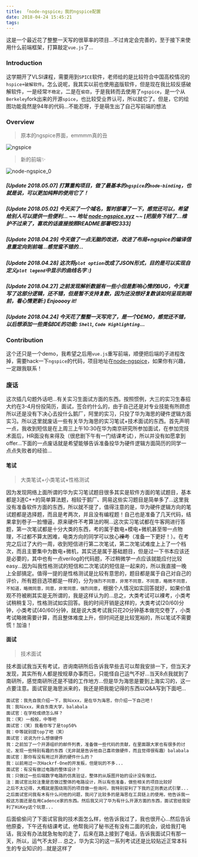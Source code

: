 ```yaml
---
title: 「node-ngspice」我的ngspice配置
date: 2018-04-24 15:45:21
tags:
---
```


这是一个最近花了整整一天写的很草率的项目...不过肯定会完善的，至于接下来使用什么前端框架，打算敲定`vue.js`了...
<!--more-->
### Introduction
这学期开了VLSI课程，需要用到`SPICE`软件，老师给的是比较符合中国高校情况的`hspice+破解软件`。怎么说呢，我其实以前也使用盗版软件，但是现在我比较反感破解软件，一是经常`不稳定`，二是在`偷窃`，于是我转而去使用了`ngspice`，是一个从`Berkeley`fork出来的开源`spice`，也比较受业界认可，所以就它了。但是，它的绘图功能竟然是94年的代码...不能忍呀，于是萌生出了自己写前端的想法

### Overview
> 原本的ngspice界面，emmmm真的丑

![ngspice](./ngspice.png)

> 新的前端✨

![node-ngspice_0](./screenshot.jpg)

##### [Update 2018.05.07] 打算重构项目，做了最基本的`ngspice`的`node-binding`，也就是说，可以更加纯粹的使用它了！

##### [Update 2018.05.02] 今天买了一个域名，暂时部署了一下，感觉还可以，希望给别人可以提供一些便利... ~~ 地址 [node-ngspice.xyz](http://node-ngspice.xyz) ~~ [把服务下线了...维护不过来了，喜欢的话直接按照README部署吧2333]

##### [Update 2018.04.29] 今天做了一点无脑的改进，改进了布局+ngspice的编译信息重定向到前端...感觉蛮不错的...

##### [Update 2018.04.28] 这次将`plot option`改成了JSON形式，目的是可以实现自定义`plot legend`中显示的曲线名字 :)

##### [Update 2018.04.27] 之前发现解析数据有一些小但是影响心情的BUG，今天重写了这部分逻辑，还不错，但是暂不支持复数，因为还没想好复数该如何呈现到眼前，看心情更新:) Enjooooy it!

##### [Update 2018.04.24] 今天花了整整一天写完了，是一个DEMO，感觉还不错，以后想添加一些类似IDE的功能: `Shell`, `Code Highlighting`...

### Contribution
这个还只是一个demo，我希望之后用`vue.js`重写前端，顺便把后端的子进程改掉，需要hack一下`ngspice`的代码，项目地址在[node-ngspice](https://github.com/higuoxing/node-ngspice)，如果你有兴趣，一定跟我联系！

### 废话
这次插几句题外话吧...有关实习生面试方面的东西。按照惯例，大三的实习生春招大约在3-4月份投简历，面试，签合约什么的，由于自己还是对专业技能有所顾虑所以还是没有下决心去投什么鹅厂，阿里的实习，只投了华为海思的硬件逻辑方面实习。所以这里就废话一些有关华为海思的实习笔试+技术面试的东西。首先声明一点，我收到短信是在上周三上午10:30在华为南京研究所参加面试，在参加完技术面后，HR面没有来得及（很悲剧下午有一门结课考试），所以并没有如愿拿到offer...下面的一点废话就是希望能够告诉准备投华为硬件逻辑方面简历的同学一点点失败者的经验...

#### 笔试
> 大类笔试+小类笔试+性格测试

因为发现网络上面所谓的华为实习笔试题目很多其实是软件方面的笔试题目，基本都是3道C++的简单算法题，相较于鹅厂、网易这些实习题目是简单多了...这里我没有准备软件方面的东西，所以就不提了，值得注意的是，华为硬件逻辑方向的笔试题都是选择题，而且是考两次，并且没有编程题！自己也是准备了几天代码，结果拿到卷子一脸懵逼，原来硬件不考算法的啊...这次实习笔试都在牛客网进行答题，第一次笔试都是十分大类的东西，考的属于数电+模电+微机甚至带一点物理，不过都不算太困难，电类方向的同学可以放心~~裸考~~（准备一下更好！）。在考完之后过了大约一周，收到短信进行第二次笔试，第二次笔试难度上上了一个档次，而且主要集中为数电+微机，其实还是属于基础题目，但是过一下书本应该还是必要的，其中也有一点verilog的代码题，不过稍微学一点应该就能应付比较easy...因为叫我性格测试的短信和二次笔试的短信是一起来的，所以我直接一晚上全部搞定。值得一提的是性格测试是比较有意思的，题目都是属于自己对自己的评价，所有题目选项都是一样的，分为`强烈不同意，非常不同意，不同意，略微不同意，不知道，略微同意，同意，非常同意，强烈同意`，根据个人情况如实回答就好，如果价值观不符被刷其实是无所谓的，我是这样认为的...总之，大类考试可以裸考，小类考试稍稍复习，性格测试如实回答。我的时间开销是这样的，大类考试(20/60)分钟，小类考试(40/60)分钟，就是说大类考试我只花20分钟基本做完交卷了，小类考试略微需要计算，而且整体难度上升，但时间还是比较宽裕的，所以笔试不需要慌！加油！

#### 面试
> 技术面试

技术面试我当天有考试，咨询南研所后告诉我早些去可以帮我安排一下，但当天才发现，其实所有人都是按规章办事而已，只能怪自己运气不好...当天8点我就到了南研所，感觉南研所还是不错的工作地方...但是华为海思是要到上海实习的，这一点要注意。面试官是海思派来的，我还是把我能记得的东西以Q&A写到下面吧...

```
面试官：我先自我介绍一下，我叫xxx，是在华为海思，你介绍一下自己吧！
我：我叫xxx，来自东南大学，balabala
面试官：在学校成绩怎么样？
我：（笑）一般般，中等吧
面试官：（笑）我看你写了是top50%
我：中等就别提top了吧（笑）
面试官：说说为什么想做硬件
我：之前加了一个开源组织的邮件列表，准备做一些代码的贡献，在里面跟大家也有很多的讨论，发现一些特别有趣的东西（无非就是告诉他自己喜欢做硬件，而且觉得很有趣）balabala
面试官：那你有没有用过开源的硬件什么的？
我：以前用过一次Hackrf-One的开发板，但是玩的不多...
面试官：有没有做过电路的整体设计？
我：只做过一些后端数字电路的仿真验证，整体的从版图开始的设计没有做过。
注：面试官比较注重是否做过整体的电路设计，所以有些准备，做些相关的项目比较好
之后不太记得，大概就是围绕简历的项目做一些询问，我特别安利了下我的正则表达式引擎...
之后面试官问我有木有什么问他的问题，我问了比较多的是海思在工具链上的使用，他告诉我一般这方面还是在用Cadence家的东西。然后我又问了华为有什么开源方面的东西，面试官给我安利了HiKey这个玩意...
```

后面偷偷问了下面试官我的技术面怎么样，他告诉我过了，我也很开心...然后告诉他原委，下午还有结课考试，他帮我问了秘书还有没有二面的机会，说给我打电话，我没有办法就急匆匆的走了，后来在路上接到了电话，告诉我面试只有那一天，所以，运气不太好...
总之，华为实习的这一系列考试还是比较贴近正常本科生的专业知识的...就是这样了
